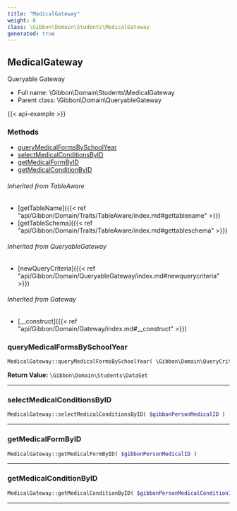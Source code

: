 ```yaml
---
title: "MedicalGateway"
weight: 0
class: \Gibbon\Domain\Students\MedicalGateway
generated: true
---
```


## MedicalGateway

Queryable Gateway



* Full name: \Gibbon\Domain\Students\MedicalGateway
* Parent class: \Gibbon\Domain\QueryableGateway

{{< api-example >}} 



### Methods

- [queryMedicalFormsBySchoolYear](#querymedicalformsbyschoolyear)
- [selectMedicalConditionsByID](#selectmedicalconditionsbyid)
- [getMedicalFormByID](#getmedicalformbyid)
- [getMedicalConditionByID](#getmedicalconditionbyid)




###### Inherited from TableAware
- [getTableName]({{< ref "api/Gibbon/Domain/Traits/TableAware/index.md#gettablename" >}})
- [getTableSchema]({{< ref "api/Gibbon/Domain/Traits/TableAware/index.md#gettableschema" >}})

###### Inherited from QueryableGateway
- [newQueryCriteria]({{< ref "api/Gibbon/Domain/QueryableGateway/index.md#newquerycriteria" >}})

###### Inherited from Gateway
- [__construct]({{< ref "api/Gibbon/Domain/Gateway/index.md#__construct" >}})



### queryMedicalFormsBySchoolYear



```php
MedicalGateway::queryMedicalFormsBySchoolYear( \Gibbon\Domain\QueryCriteria $criteria, $gibbonSchoolYearID ): \Gibbon\Domain\Students\DataSet
```






**Return Value:**
`\Gibbon\Domain\Students\DataSet`  



---

### selectMedicalConditionsByID



```php
MedicalGateway::selectMedicalConditionsByID( $gibbonPersonMedicalID )
```









---

### getMedicalFormByID



```php
MedicalGateway::getMedicalFormByID( $gibbonPersonMedicalID )
```









---

### getMedicalConditionByID



```php
MedicalGateway::getMedicalConditionByID( $gibbonPersonMedicalConditionID )
```









---

